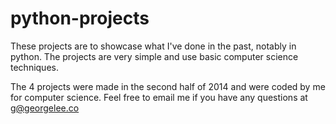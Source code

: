 # python-projects
These projects are to showcase what I've done in the past, notably in python. 
The projects are very simple and use basic computer science techniques.

The 4 projects were made in the second half of 2014 and were coded by me for computer science.
Feel free to email me if you have any questions at g@georgelee.co
